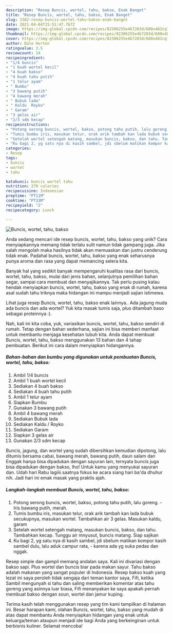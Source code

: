 ```yaml
---
description: "Resep Buncis, wortel, tahu, bakso, Enak Banget"
title: "Resep Buncis, wortel, tahu, bakso, Enak Banget"
slug: 3382-resep-buncis-wortel-tahu-bakso-enak-banget
date: 2021-04-04T15:51:47.767Z
image: https://img-global.cpcdn.com/recipes/82306255e4b7203d/680x482cq70/buncis-wortel-tahu-bakso-foto-resep-utama.jpg
thumbnail: https://img-global.cpcdn.com/recipes/82306255e4b7203d/680x482cq70/buncis-wortel-tahu-bakso-foto-resep-utama.jpg
cover: https://img-global.cpcdn.com/recipes/82306255e4b7203d/680x482cq70/buncis-wortel-tahu-bakso-foto-resep-utama.jpg
author: Dale Horton
ratingvalue: 3.5
reviewcount: 14
recipeingredient:
- "1/4 buncis"
- "1 buah wortel kecil"
- "4 buah bakso"
- "4 buah tahu putih"
- "1 telur ayam"
- " Bumbu"
- "3 bawang putih"
- "4 bawang merah"
- " Bubuk lada"
- " Kaldu  Royko"
- " Garam"
- "3 gelas air"
- "2/3 sdm kecap"
recipeinstructions:
- "Potong serong buncis, wortel, bakso, potong tahu putih, lalu goreng. Iris bawang putih, merah."
- "Tumis bumbu iris, masukan telur, orak arik tambah kan lada bubuk secukupnya, masukan wortel. Tambahkan air 3 gelas. Masukan kaldu, garam"
- "Setelah wortel setengah matang, masukan buncis, bakso, dan tahu. Tambahkan kecap. Tunggu air mnyusut, buncis matang. Siap sajikan"
- "Ku bagi 2, yg satu nya di kasih sambel, jdi sbelum matikan kompor kasih sambel dulu, lalu aduk campur rata,  karena ada yg suka pedas dan nggak."
categories:
- Resep
tags:
- buncis
- wortel
- tahu

katakunci: buncis wortel tahu 
nutrition: 279 calories
recipecuisine: Indonesian
preptime: "PT11M"
cooktime: "PT33M"
recipeyield: "2"
recipecategory: Lunch

---
```



![Buncis, wortel, tahu, bakso](https://img-global.cpcdn.com/recipes/82306255e4b7203d/680x482cq70/buncis-wortel-tahu-bakso-foto-resep-utama.jpg)

Anda sedang mencari ide resep buncis, wortel, tahu, bakso yang unik? Cara menyiapkannya memang tidak terlalu sulit namun tidak gampang juga. Jika salah mengolah maka hasilnya tidak akan memuaskan dan justru cenderung tidak enak. Padahal buncis, wortel, tahu, bakso yang enak seharusnya punya aroma dan rasa yang dapat memancing selera kita.

Banyak hal yang sedikit banyak mempengaruhi kualitas rasa dari buncis, wortel, tahu, bakso, mulai dari jenis bahan, selanjutnya pemilihan bahan segar, sampai cara membuat dan menyajikannya. Tak perlu pusing kalau hendak menyiapkan buncis, wortel, tahu, bakso yang enak di rumah, karena asal sudah tahu triknya maka hidangan ini mampu menjadi sajian istimewa.

Lihat juga resep Buncis, wortel, tahu, bakso enak lainnya.. Ada jagung muda ada buncis dan ada wortel? Yuk kita masak tumis saja, plus ditambah baso sebagai proteinnya :).


Nah, kali ini kita coba, yuk, variasikan buncis, wortel, tahu, bakso sendiri di rumah. Tetap dengan bahan sederhana, sajian ini bisa memberi manfaat untuk membantu menjaga kesehatan tubuh kita. Anda dapat membuat Buncis, wortel, tahu, bakso menggunakan 13 bahan dan 4 tahap pembuatan. Berikut ini cara dalam menyiapkan hidangannya.

<!--inarticleads1-->

##### Bahan-bahan dan bumbu yang digunakan untuk pembuatan Buncis, wortel, tahu, bakso:

1. Ambil 1/4 buncis
1. Ambil 1 buah wortel kecil
1. Sediakan 4 buah bakso
1. Sediakan 4 buah tahu putih
1. Ambil 1 telur ayam
1. Siapkan  Bumbu
1. Gunakan 3 bawang putih
1. Ambil 4 bawang merah
1. Sediakan  Bubuk lada
1. Sediakan  Kaldu / Royko
1. Sediakan  Garam
1. Siapkan 3 gelas air
1. Gunakan 2/3 sdm kecap


Buncis, jagung, dan wortel yang sudah dibersihkan kemudian dipotong, lalu ditumis bersama cabai, bawang merah, bawang putih, daun salam dan Enggak hanya bisa dipadukan dengan sayuran lain, ternyata buncis juga bisa dipadukan dengan bakso, lho! Untuk kamu yang menyukai sayuran dan. Udah hari Rabu lagiiii.saatnya fokus ke acara siang hari ba&#39;da dhuhur nih. Jadi hari ini emak masak yang praktis ajah. 

<!--inarticleads2-->

##### Langkah-langkah membuat Buncis, wortel, tahu, bakso:

1. Potong serong buncis, wortel, bakso, potong tahu putih, lalu goreng. - Iris bawang putih, merah.
1. Tumis bumbu iris, masukan telur, orak arik tambah kan lada bubuk secukupnya, masukan wortel. Tambahkan air 3 gelas. Masukan kaldu, garam
1. Setelah wortel setengah matang, masukan buncis, bakso, dan tahu. Tambahkan kecap. Tunggu air mnyusut, buncis matang. Siap sajikan
1. Ku bagi 2, yg satu nya di kasih sambel, jdi sbelum matikan kompor kasih sambel dulu, lalu aduk campur rata,  - karena ada yg suka pedas dan nggak.


Resep simple dan gampil memang andalan saya. Kali ini divariasi dengan bakso sapi. Plus wortel dan buncis biar pada makan sayur. Tahu bakso adalah makanan yang sangat populer di Indonesia. Resep bakso kuah yang lezat ini saya peroleh tidak sengaja dari teman kantor saya, Fifi, ketika Sambil mengunyah si tahu dan saling memberikan komentar atas tahu goreng yang asinnya luar biasa, Fifi menanyakan ke saya apakah pernah membuat bakso dengan soun, wortel dan jamur kuping. 

Terima kasih telah menggunakan resep yang tim kami tampilkan di halaman ini. Besar harapan kami, olahan Buncis, wortel, tahu, bakso yang mudah di atas dapat membantu Anda menyiapkan hidangan yang enak untuk keluarga/teman ataupun menjadi ide bagi Anda yang berkeinginan untuk berbisnis kuliner. Selamat mencoba!
